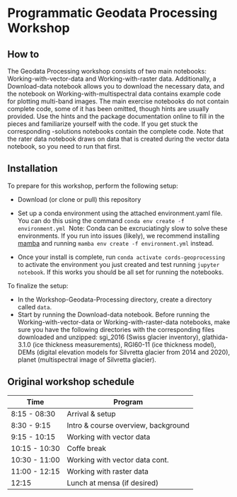 # Programmatic Geodata Processing Workshop

## How to 
The Geodata Processing workshop consists of two main notebooks: Working-with-vector-data and Working-with-raster data. Additionally, a Download-data notebook allows you to download the necessary data, and the notebook on Working-with-multispectral data contains example code for plotting multi-band images. 
The main exercise notebooks do not contain complete code, some of it has been omitted, though hints are usually provided. Use the hints and the package documentation online to fill in the pieces and familiarize yourself with the code. If you get stuck the corresponding -solutions notebooks contain the complete code. Note that the rater data notebook draws on data that is created during the vector data notebook, so you need to run that first.

## Installation

To prepare for this workshop, perform the following setup:

- Download (or clone or pull) this repository
- Set up a conda environment using the attached environment.yaml file. You can do this using the command `conda env create -f environment.yml`
​
Note: Conda can be excruciatingly slow to solve these environments. If you run into issues (likely), we recommend installing [mamba](https://anaconda.org/conda-forge/mamba) and running `mamba env create -f environment.yml` instead.

- Once your install is complete, run `conda activate cords-geoprocessing` to activate the environment you just created and test running `jupyter notebook`. If this works you should be all set for running the notebooks. 

To finalize the setup:
- In the Workshop-Geodata-Processing directory, create a directory called `data`. 
- Start by running the Download-data notebook. Before running the Working-with-vector-data or Working-with-raster-data notebooks, make sure you have the following directories with the corresponding files downloaded and unzipped: sgi_2016 (Swiss glacier inventory), glathida-3.1.0 (ice thickness measurements), RGI60-11 (ice thickness model), DEMs (digital elevation models for Silvretta glacier from 2014 and 2020), planet (multispectral image of Silvretta glacier).



## Original workshop schedule

| Time | Program | 
| ---- | ---- | 
| 8:15 - 08:30 | Arrival  & setup   | 
| 8:30 - 9:15 | Intro & course overview, background |
| 9:15 - 10:15 | Working with vector data |
| 10:15 - 10:30 | Coffe break |
| 10:30 - 11:00 | Working with vector data cont. |
| 11:00 - 12:15 | Working with raster data |
| 12:15 | Lunch at mensa (if desired) |
 
